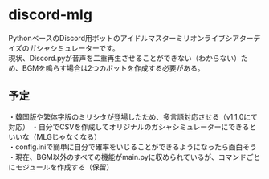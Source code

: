 # discord-mlg
PythonベースのDiscord用ボットのアイドルマスターミリオンライブシアターデイズのガシャシミュレーターです。  
現状、Discord.pyが音声を二重再生させることができない（わからない）ため、BGMを鳴らす場合は2つのボットを作成する必要がある。

## 予定
・韓国版や繁体字版のミリシタが登場したため、多言語対応させる（v1.1.0にて対応）
・自分でCSVを作成してオリジナルのガシャシミュレーターにできるといいな（MLGじゃなくなる）  
・config.iniで簡単に自分で確率をいじることができるようになったら面白そう  
・現在、BGM以外のすべての機能がmain.pyに収められているが、コマンドごとにモジュールを作成する（保留）  